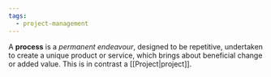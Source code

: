 ```yaml
---
tags:
  - project-management
---
```

A **process** is a *permanent endeavour*, designed to be repetitive, undertaken to create a unique product or service, which brings about beneficial change or added value. This is in contrast a [[Project|project]].